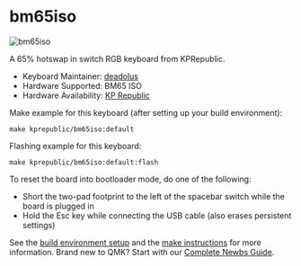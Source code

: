 # bm65iso

![bm65iso](https://ae01.alicdn.com/kf/He2fd118856c7490292bc3c299049fdbcp.jpg)

A 65% hotswap in switch RGB keyboard from KPRepublic.

* Keyboard Maintainer: [deadolus](https://github.com/deadolus)
* Hardware Supported: BM65 ISO
* Hardware Availability: [KP Republic](https://kprepublic.com/products/bm65rgb-bm65-iso-rgb-65-hot-swappable-custom-mechanical-keyboard-pcb-programmed-qmk-via-firmware-rgb-switch-underglow-type-c)

Make example for this keyboard (after setting up your build environment):

    make kprepublic/bm65iso:default

Flashing example for this keyboard:

    make kprepublic/bm65iso:default:flash

To reset the board into bootloader mode, do one of the following:

* Short the two-pad footprint to the left of the spacebar switch while the board is plugged in
* Hold the Esc key while connecting the USB cable (also erases persistent settings)

See the [build environment setup](https://docs.qmk.fm/#/getting_started_build_tools) and the [make instructions](https://docs.qmk.fm/#/getting_started_make_guide) for more information. Brand new to QMK? Start with our [Complete Newbs Guide](https://docs.qmk.fm/#/newbs).
